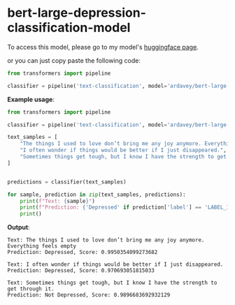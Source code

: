 # bert-large-depression-classification-model
To access this model, please go to my model's [huggingface page](https://huggingface.co/ardavey/bert-large-depression-classification-model/tree/main).

or you can just copy paste the following code:
```python
from transformers import pipeline

classifier = pipeline('text-classification', model='ardavey/bert-large-depression-classification-model')
```

**Example usage**:
```python
from transformers import pipeline

classifier = pipeline('text-classification', model='ardavey/bert-large-depression-classification-model')

text_samples = [
    "The things I used to love don’t bring me any joy anymore. Everything feels empty",
    "I often wonder if things would be better if I just disappeared.",
    "Sometimes things get tough, but I know I have the strength to get through it."
]


predictions = classifier(text_samples)

for sample, prediction in zip(text_samples, predictions):
    print(f"Text: {sample}")
    print(f"Prediction: {'Depressed' if prediction['label'] == 'LABEL_1' else 'Not Depressed'} (Score: {prediction['score']:.4f})")
    print()
```

**Output**:
```
Text: The things I used to love don’t bring me any joy anymore. Everything feels empty
Prediction: Depressed, Score: 0.9950354099273682

Text: I often wonder if things would be better if I just disappeared.
Prediction: Depressed, Score: 0.970693051815033

Text: Sometimes things get tough, but I know I have the strength to get through it.
Prediction: Not Depressed, Score: 0.9896683692932129
```
